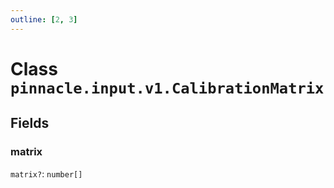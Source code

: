 ```yaml
---
outline: [2, 3]
---
```


# Class `pinnacle.input.v1.CalibrationMatrix`




## Fields

### matrix <Badge type="danger" text="nullable" />

`matrix?`: <code>number[]</code>




